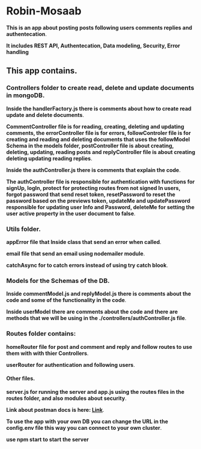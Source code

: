 # Robin-Mosaab
**This is an app about posting posts following users comments replies and authentecation**.  

**It includes REST API, Authentecation, Data modeling, Security, Error handling**
## This app contains.
### Controllers folder to create read, delete and update documents in mongoDB.  
**Inside the handlerFactory.js there is comments about how to create read update and delete documents**.  

**CommentController file is for reading, creating, deleting and updating comments, the errorController file is for errors, followControler file is for creating and reading and deleting documents that uses the followModel Schema in the models folder, postController file is about creating, deleting, updating, reading posts and replyController file is about creating deleting updating reading replies**.  

**Inside the authController.js there is comments that explain the code**.  

**The authController file is responsible for authentication with functions for signUp, logIn, protect for protecting routes from not signed In users, forgot password that send reset token, resetPassword to reset the password based on the previews token, updateMe and updatePassword responsible for updating user Info and Password, deleteMe for setting the user active property in the user document to false**.  

### Utils folder. 
**appError file that Inside  class that send an error when called**.  

**email file that send an email using nodemailer module**.  

**catchAsync for to catch errors instead of using try catch blook**.  

### Models for the Schemas of the DB.
**Inside commentModel.js and replyModel.js there is comments about the code and some of the functionality in the code**.

**Inside userModel there are comments about the code and there are methods that we will be using in the ./controllers/authController.js file**.

### Routes folder contains:
**homeRouter file for post and comment and reply and follow routes to use them with with thier Controllers**.  

**userRouter for authentication and following users**.

#### Other files.
**server.js for running the server and app.js using the routes files in the routes folder, and also modules about security**.  

**Link about postman docs is here: [Link](https://documenter.getpostman.com/view/22054966/2s9YC1WZoX)**.  

**To use the app with your own DB you can change the URL in the config.env file this way you can connect to your own cluster**.  

**use npm start to start the server**





